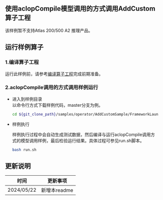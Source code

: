 ## 使用aclopCompile模型调用的方式调用AddCustom算子工程
该样例暂不支持Atlas 200/500 A2 推理产品。

## 运行样例算子
### 1.编译算子工程
运行此样例前，请参考[编译算子工程](../README.md#operatorcompile)完成前期准备。
### 2.aclopCompile调用的方式调用样例运行

  - 进入到样例目录   
    以命令行方式下载样例代码，master分支为例。
    ```bash
    cd ${git_clone_path}/samples/operator/AddCustomSample/FrameworkLaunch/AclOnlineModel
    ```

  - 样例执行

    样例执行过程中会自动生成测试数据，然后编译与运行aclopCompile调用方式的模型调用样例，最后检验运行结果。具体过程可参见run.sh脚本。
    ```bash
    bash run.sh
    ```
## 更新说明
| 时间       | 更新事项     |
| ---------- | ------------ |
| 2024/05/22 | 新增本readme |